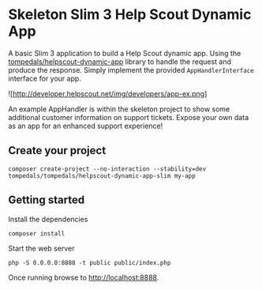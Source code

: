 # Skeleton Slim 3 Help Scout Dynamic App

A basic Slim 3 application to build a Help Scout dynamic app.
Using the [tompedals/helpscout-dynamic-app](https://github.com/tompedals/helpscout-dynamic-app) library to handle the request and produce the response. Simply implement the provided `AppHandlerInterface` interface for your app.

![http://developer.helpscout.net/img/developers/app-ex.png]

An example AppHandler is within the skeleton project to show some additional customer information on support tickets.
Expose your own data as an app for an enhanced support experience!

## Create your project

    composer create-project --no-interaction --stability=dev tompedals/tompedals/helpscout-dynamic-app-slim my-app

## Getting started

Install the dependencies

    composer install

Start the web server

    php -S 0.0.0.0:8888 -t public public/index.php

Once running browse to [http://localhost:8888](http://localhost:8888).
